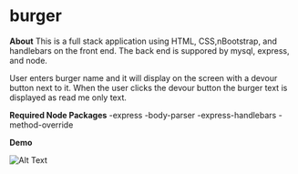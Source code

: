# burger

**About**
This is a full stack application using HTML, CSS,nBootstrap, and handlebars on the front end. The back end is suppored by mysql, express, and node.

User enters burger name and it will display on the screen with a devour button next to it. When the user clicks the devour button the burger text is displayed as read me only text.

**Required Node Packages**
-express
-body-parser
-express-handlebars
-method-override

**Demo**

![Alt Text](https://media.giphy.com/media/nwtEhE4UMxwj7BrmsV/giphy.gif)




